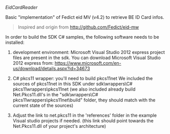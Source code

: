 *EidCardReader*

Basic "implementation" of Fedict eid MV (v4.2) to retrieve BE ID Card infos.
> Inspired and origin from http://github.com/Fedict/eid-mw





In order to build the SDK C# samples, the following software needs to be installed:

1) development environment:
Microsoft Visual Studio 2012 express project files are present in the sdk.
You can download Microsoft Visual Studio 2012 express from:
https://www.microsoft.com/en-us/download/details.aspx?id=34673

2) C# pkcs11 wrapper:
you'll need to build pkcs11net
We included the sources of pkcs11net in this SDK under sdk\wrappers\C# pkcs11wrappers\pkcs11net
(we also included already build Net.Pkcs11.dll's in the "sdk\wrappers\C# pkcs11wrappers\pkcs11net\build" folder, they should match with the current state of the sources)

3) Adjust the link to net.pkcs11 in the 'references' folder in the example Visual studio projects if needed.
(this link should point towards the Net.Pkcs11.dll of your project's architecture)

